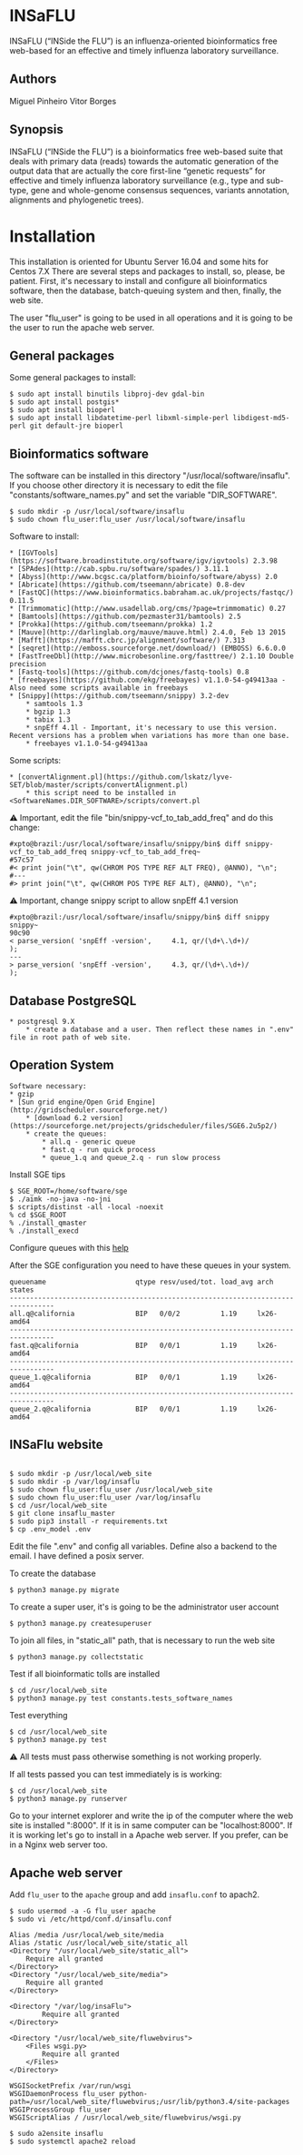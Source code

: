 # INSaFLU
INSaFLU (“INSide the FLU”) is an influenza-oriented bioinformatics free web-based for an effective and timely influenza laboratory surveillance.

## Authors
Miguel Pinheiro
Vitor Borges 

## Synopsis

INSaFLU (“INSide the FLU”) is a bioinformatics free web-based suite that deals with primary data (reads) towards the automatic generation of the output data that are actually the core first-line “genetic requests” for effective and timely influenza laboratory surveillance (e.g., type and sub-type, gene and whole-genome consensus sequences, variants annotation, alignments and phylogenetic trees).

# Installation

This installation is oriented for Ubuntu Server 16.04 and some hits for Centos 7.X
There are several steps and packages to install, so, please, be patient. First, it's necessary to install and configure all bioinformatics software, then the database, batch-queuing system and then, finally, the web site.

The user "flu_user" is going to be used in all operations and it is going to be the user to run the apache web server.

## General packages

Some general packages to install: 

```
$ sudo apt install binutils libproj-dev gdal-bin
$ sudo apt install postgis*
$ sudo apt install bioperl
$ sudo apt install libdatetime-perl libxml-simple-perl libdigest-md5-perl git default-jre bioperl
```

## Bioinformatics software

The software can be installed in this directory "/usr/local/software/insaflu". If you choose other directory it is necessary to edit the file "constants/software_names.py" and set the variable "DIR_SOFTWARE".
 
```
$ sudo mkdir -p /usr/local/software/insaflu
$ sudo chown flu_user:flu_user /usr/local/software/insaflu
```

Software to install:

	* [IGVTools](https://software.broadinstitute.org/software/igv/igvtools) 2.3.98
	* [SPAdes](http://cab.spbu.ru/software/spades/) 3.11.1
	* [Abyss](http://www.bcgsc.ca/platform/bioinfo/software/abyss) 2.0
	* [Abricate](https://github.com/tseemann/abricate) 0.8-dev
	* [FastQC](https://www.bioinformatics.babraham.ac.uk/projects/fastqc/) 0.11.5
	* [Trimmomatic](http://www.usadellab.org/cms/?page=trimmomatic) 0.27
	* [Bamtools](https://github.com/pezmaster31/bamtools) 2.5
	* [Prokka](https://github.com/tseemann/prokka) 1.2
	* [Mauve](http://darlinglab.org/mauve/mauve.html) 2.4.0, Feb 13 2015
	* [Mafft](https://mafft.cbrc.jp/alignment/software/) 7.313
	* [seqret](http://emboss.sourceforge.net/download/) (EMBOSS) 6.6.0.0
	* [FastTreeDbl](http://www.microbesonline.org/fasttree/) 2.1.10 Double precision
	* [Fastq-tools](https://github.com/dcjones/fastq-tools) 0.8	
	* [freebayes](https://github.com/ekg/freebayes) v1.1.0-54-g49413aa - Also need some scripts available in freebays
	* [Snippy](https://github.com/tseemann/snippy) 3.2-dev
		* samtools 1.3
		* bgzip 1.3
		* tabix 1.3
		* snpEff 4.1l - Important, it's necessary to use this version. Recent versions has a problem when variations has more than one base.
		* freebayes v1.1.0-54-g49413aa
		
Some scripts:

	* [convertAlignment.pl](https://github.com/lskatz/lyve-SET/blob/master/scripts/convertAlignment.pl) 
		* this script need to be installed in <SoftwareNames.DIR_SOFTWARE>/scripts/convert.pl


:warning: Important, edit the file "bin/snippy-vcf_to_tab_add_freq" and do this change:

	#xpto@brazil:/usr/local/software/insaflu/snippy/bin$ diff snippy-vcf_to_tab_add_freq snippy-vcf_to_tab_add_freq~
	#57c57
	#< print join("\t", qw(CHROM POS TYPE REF ALT FREQ), @ANNO), "\n";
	#---
	#> print join("\t", qw(CHROM POS TYPE REF ALT), @ANNO), "\n";

:warning: Important, change snippy script to allow snpEff 4.1 version

	#xpto@brazil:/usr/local/software/insaflu/snippy/bin$ diff snippy snippy~
	90c90
	< parse_version( 'snpEff -version',     4.1, qr/(\d+\.\d+)/           );
	---
	> parse_version( 'snpEff -version',     4.3, qr/(\d+\.\d+)/           );
	
## Database PostgreSQL

	* postgresql 9.X
		* create a database and a user. Then reflect these names in ".env" file in root path of web site.

## Operation System

	Software necessary:
	* gzip
	* [Sun grid engine/Open Grid Engine](http://gridscheduler.sourceforge.net/)
		* [download 6.2 version](https://sourceforge.net/projects/gridscheduler/files/SGE6.2u5p2/)
		* create the queues:
			* all.q - generic queue
			* fast.q - run quick process
			* queue_1.q and queue_2.q - run slow process


Install SGE tips
 
```
$ SGE_ROOT=/home/software/sge
$ ./aimk -no-java -no-jni
$ scripts/distinst -all -local -noexit
% cd $SGE_ROOT
% ./install_qmaster
% ./install_execd
```

Configure queues with this [help](https://peteris.rocks/blog/sun-grid-engine-installation-on-ubuntu-server/)

After the SGE configuration you need to have these queues in your system.

```
queuename                      qtype resv/used/tot. load_avg arch          states
---------------------------------------------------------------------------------
all.q@california               BIP   0/0/2          1.19     lx26-amd64    
---------------------------------------------------------------------------------
fast.q@california              BIP   0/0/1          1.19     lx26-amd64        
---------------------------------------------------------------------------------
queue_1.q@california           BIP   0/0/1          1.19     lx26-amd64    
---------------------------------------------------------------------------------
queue_2.q@california           BIP   0/0/1          1.19     lx26-amd64 
```

## INSaFlu website
		

```

$ sudo mkdir -p /usr/local/web_site
$ sudo mkdir -p /var/log/insaflu
$ sudo chown flu_user:flu_user /usr/local/web_site
$ sudo chown flu_user:flu_user /var/log/insaflu
$ cd /usr/local/web_site
$ git clone insaflu_master
$ sudo pip3 install -r requirements.txt
$ cp .env_model .env
```

Edit the file ".env" and config all variables. Define also a backend to the email. I have defined a posix server. 

To create the database

```
$ python3 manage.py migrate
```

To create a super user, it's is going to be the administrator user account

```
$ python3 manage.py createsuperuser
```

To join all files, in "static_all" path, that is necessary to run the web site

```
$ python3 manage.py collectstatic

```



Test if all bioinformatic tolls are installed  

```
$ cd /usr/local/web_site
$ python3 manage.py test constants.tests_software_names

```

Test everything

```
$ cd /usr/local/web_site
$ python3 manage.py test

```

:warning: All tests must pass otherwise something is not working properly.

If all tests passed you can test immediately is is working:

```
$ cd /usr/local/web_site
$ python3 manage.py runserver
```

Go to your internet explorer and write the ip of the computer where the web site is installed "<ip server>:8000". If it is in same computer can be "localhost:8000".
If it is working let's go to install in a Apache web server. If you prefer, can be in a Nginx web server too.
 

## Apache web server

Add `flu_user` to the `apache` group and add `insaflu.conf` to apach2.

```
$ sudo usermod -a -G flu_user apache
$ sudo vi /etc/httpd/conf.d/insaflu.conf

Alias /media /usr/local/web_site/media
Alias /static /usr/local/web_site/static_all
<Directory "/usr/local/web_site/static_all">
    Require all granted
</Directory>
<Directory "/usr/local/web_site/media">
    Require all granted
</Directory>

<Directory "/var/log/insaFlu">
        Require all granted
</Directory>

<Directory "/usr/local/web_site/fluwebvirus">
    <Files wsgi.py>
        Require all granted
    </Files>
</Directory>

WSGISocketPrefix /var/run/wsgi
WSGIDaemonProcess flu_user python-path=/usr/local/web_site/fluwebvirus;/usr/lib/python3.4/site-packages
WSGIProcessGroup flu_user
WSGIScriptAlias / /usr/local/web_site/fluwebvirus/wsgi.py

$ sudo a2ensite insaflu
$ sudo systemctl apache2 reload
```
